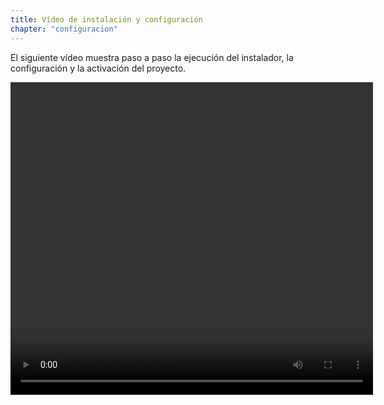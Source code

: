 ```yaml
---
title: Vídeo de instalación y configuración
chapter: "configuracion"
---
```


El siguiente vídeo muestra paso a paso la ejecución del instalador, la configuración y la activación del proyecto.

<video width="580" height="500" controls> <source src="https://arandasoftware.sharepoint.com/:v:/s/Documentacion-RepositorioPortalDoc/ERDAIW5g9ENAq0c-p9XKX1QBIkGm9xQOLggeX3hqeChaQQ?e=mjxcaP" type="video/mp4"> Your browser does not support the video tag. </video>
